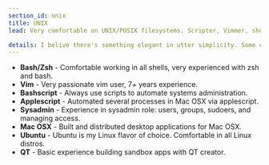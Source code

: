 ```yaml
---
section_id: unix
title: UNIX
lead: Very comfortable on UNIX/POSIX filesystems. Scripter, Vimmer, shells.

details: I belive there's something elegant in utter simplicity. Some call it brutalism, I call it efficiency. In the world of computers, that's the terminal. Understanding the terminal and underlying filesystem is a core concept of writing software.
---
```


* **Bash/Zsh** - Comfortable working in all shells, very experienced with zsh and bash.
* **Vim** - Very passionate vim user, 7+ years experience.
* **Bashscript** - Always use scripts to automate systems administration.
* **Applescript** - Automated several processes in Mac OSX via applescript. 
* **Sysadmin** - Experience in sysadmin role: users, groups, sudoers, and managing access. 
* **Mac OSX** - Built and distributed desktop applications for Mac OSX.
* **Ubuntu** - Ubuntu is my Linux flavor of choice. Comfortable in all Linux distros. 
* **QT** - Basic experience building sandbox apps with QT creator.


